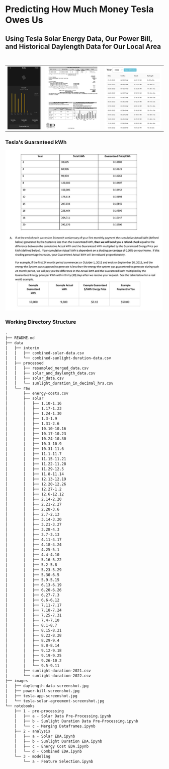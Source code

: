 # Predicting How Much Money Tesla Owes Us
## Using Tesla Solar Energy Data, Our Power Bill, and Historical Daylength Data for Our Local Area
<br>

<table width = "100%">
    <tr>
        <td>
            <img src="./images/tesla-app-screenshot.jpg"/> 
        </td>
        <td>
            <img src="./images/power-bill-screenshot.jpg"/>
        </td>
        <td>
            <img src="./images/daylength-data-screenshot.jpg"/>
        </td>
    </tr>
</table>

### Tesla's Guaranteed kWh

<img src="./images/tesla-solar-agreement-screenshot.jpg" width = 500/>

### Working Directory Structure

```
.
├── README.md
├── data
│   ├── interim
│   │   ├── combined-solar-data.csv
│   │   └── combined-sunlight-duration-data.csv
│   ├── processed
│   │   ├── resampled_merged_data.csv
│   │   ├── solar_and_daylength_data.csv
│   │   ├── solar_data.csv
│   │   └── sunlight_duration_in_decimal_hrs.csv
│   └── raw
│       ├── energy-costs.csv
│       ├── solar
│       │   ├── 1.10-1.16
│       │   ├── 1.17-1.23
│       │   ├── 1.24-1.30
│       │   ├── 1.3-1.9
│       │   ├── 1.31-2.6
│       │   ├── 10.10-10.16
│       │   ├── 10.17-10.23
│       │   ├── 10.24-10.30
│       │   ├── 10.3-10.9
│       │   ├── 10.31-11.6
│       │   ├── 11.1-11.7
│       │   ├── 11.15-11.21
│       │   ├── 11.22-11.28
│       │   ├── 11.29-12.5
│       │   ├── 11.8-11.14
│       │   ├── 12.13-12.19
│       │   ├── 12.20-12.26
│       │   ├── 12.27-1.2
│       │   ├── 12.6-12.12
│       │   ├── 2.14-2.20
│       │   ├── 2.21-2.27
│       │   ├── 2.28-3.6
│       │   ├── 2.7-2.13
│       │   ├── 3.14-3.20
│       │   ├── 3.21-3.27
│       │   ├── 3.28-4.3
│       │   ├── 3.7-3.13
│       │   ├── 4.11-4.17
│       │   ├── 4.18-4.24
│       │   ├── 4.25-5.1
│       │   ├── 4.4-4.10
│       │   ├── 5.16-5.22
│       │   ├── 5.2-5.8
│       │   ├── 5.23-5.29
│       │   ├── 5.30-6.5
│       │   ├── 5.9-5.15
│       │   ├── 6.13-6.19
│       │   ├── 6.20-6.26
│       │   ├── 6.27-7.3
│       │   ├── 6.6-6.12
│       │   ├── 7.11-7.17
│       │   ├── 7.18-7.24
│       │   ├── 7.25-7.31
│       │   ├── 7.4-7.10
│       │   ├── 8.1-8.7
│       │   ├── 8.15-8.21
│       │   ├── 8.22-8.28
│       │   ├── 8.29-9.4
│       │   ├── 8.8-8.14
│       │   ├── 9.12-9.18
│       │   ├── 9.19-9.25
│       │   ├── 9.26-10.2
│       │   └── 9.5-9.11
│       ├── sunlight-duration-2021.csv
│       └── sunlight-duration-2022.csv
├── images
│   ├── daylength-data-screenshot.jpg
│   ├── power-bill-screenshot.jpg
│   ├── tesla-app-screenshot.jpg
│   └── tesla-solar-agreement-screenshot.jpg
└── notebooks
    ├── 1 - pre-processing
    │   ├── a - Solar Data Pre-Processing.ipynb
    │   ├── b - Sunlight Duration Data Pre-Processing.ipynb
    │   └── c - Merging Dataframes.ipynb
    ├── 2 - analysis
    │   ├── a - Solar EDA.ipynb
    │   ├── b - Sunlight Duration EDA.ipynb
    │   ├── c - Energy Cost EDA.ipynb
    │   └── d - Combined EDA.ipynb
    └── 3 - modeling
        └── a - Feature Selection.ipynb
```